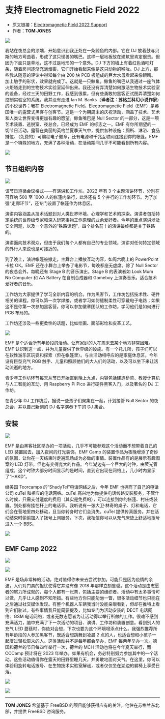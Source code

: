 # 支持 Electromagnetic Field 2022

- 原文链接：[Electromagnetic Field 2022 Support](https://freebsdfoundation.org/wp-content/uploads/2022/08/jones_trip_report.pdf)
- 作者：**TOM JONES**

![](https://github.com/user-attachments/assets/0dd1aafc-ee86-4589-9227-01d8bc28f240)


我站在夜总会的顶端，开始意识到我正处在一条鲸鱼的内部。它在 DJ 放着鼓与贝斯的地方弯曲着，形成了这只怪兽的嘴巴。这样一层地板放在建筑里肯定很贵。但因为下面只是草地，这不过是地形的一个意外。DJ 下方的墙上有着红色酒吧灯条，随着房间逐渐充满烟雾，它们开始看起来像是这只动物的喉咙。DJ 上方，那些我从随意的评论中得知每个由 200 块 PCB 板组成的巨大水母看起来像眼睛。加上触手的形状，效果就完成了。这就是一只鲸鱼。鲸鱼的嘴巴从我通过一座气体火炬塔走到的生物技术实验室延伸出来。我还没有弄清楚如何激活生物技术实验室的设备，经过三天的田野工作，我感到很累，但有些勇敢的黑客正试图弄清楚如何控制实验室的系统。我并没有走进 Ian M. Banks（**译者注：苏格兰科幻小说作家**）的小说世界；我在 Electromagnetic Field。Electromagnetic Field（EMF）是英国唯一的露营式黑客与创客节。这是一个为期周末的庆祝活动，涵盖了技术、艺术和人类让世界变得更加有趣的愿望。鲸鱼嘴巴是 Null Sector 的一部分，这是一项艺术装置、逃脱室、夜总会，已经成为 EMF 的标志之一。EMF 有你所期望的一切节日活动，露营在美丽的英格兰夏季天气中，提供各种设施：厕所、淋浴、食品摊位、（免费的）可编程电子徽章，还有电源和千兆互联网连接到你的帐篷。EMF 是一个特殊的地方，充满了各种活动，在活动期间几乎不可能看到所有内容。

![](https://github.com/user-attachments/assets/163c9aa4-c256-4343-977f-207ab52e9721)


## 节日组织内容  

![](https://github.com/user-attachments/assets/7b9d6778-c840-418e-bc82-0553cc9107db)


该节日遵循会议格式——有演讲和工作坊。2022 年有 3 个主题演讲环节，分别在可容纳 500 至 1000 人的帐篷内举行，此外还有 5 个并行的工作坊环节。为了加强“走廊环节”，还专门设置了帐篷作为休息区。

演讲内容涵盖从技术话题到对人类世界环境、心理学和艺术的探索。演讲者包括特定系统的世界级专家和深入研究事物工作原理的业余爱好者。今年的重点演讲涉及安全问题，以及一个意外的“铁路话题”，四个排名前十的演讲最终都是关于铁路的。

演讲面向技术观众，但由于我们每个人都有自己的专业领域，演讲对任何特定领域的外行人来说也是可接近的。

到了晚上，演讲帐篷被撤走，主舞台上播放互动内容，如周六晚上的 PowerPoint 卡拉 OK。EMF 还在小舞台上举办了电影节，每晚都座无虚席。除了 Null Sector 的夜总会外，每晚还有 Stage B 的音乐演出。Stage B 的表演者如 Look Mum No Computer 和 AA Battery 在自制合成器和 Gameboy 上演奏音乐。适合技术爱好者的音乐。

工作坊为大家提供了学习全新内容的机会。作为黑客节，工作坊包括技术性、硬件相关的课程。你可以第一次学焊接，或者学习如何缝制柔性可穿戴电子电路；如果这不是你第一次参加黑客营，你可以参加徽章团队的工作坊，学习他们是如何进行 PCB 布局的。

工作坊还涉及一些更柔性的话题，比如绘画、面部彩绘和皮革工艺。

![](https://github.com/user-attachments/assets/1325fd3e-54a2-475b-ab1f-1a118fb276fe)


EMF 是个适合所有年龄段的活动。让有家庭的人在周末去某个地方非常困难。EMF 认识到这一点，并为儿童提供了世界级的设施。有一个托儿所，孩子们可以在软性游乐区玩耍和探索（但在帐篷里）。与主活动相呼应的是家庭休息区，今年设有巨型充气 RGB 触手、儿童和照顾他们的大人们的活动，以及可以坐下来让活动流逝的地方。

青少年工作坊环节每天从节日开始直到晚上九点，内容包括建造桥梁、教授计算机与人工智能的互动、用 Raspberry Pi Pico 进行硬件黑客入门，以及著名的 DJ 工作坊。

在青少年 DJ 工作坊后，据说一些孩子们聚集在一起，计划接管 Null Sector 的夜总会，并以自己新创的 DJ 名字演奏下午的 DJ 集合。

## 安装  

![](https://github.com/user-attachments/assets/7d080e9d-7e3b-408c-aff8-cc911d3e1ab3)


EMF 是由黑客社区举办的一项活动，几乎不可能参观这个活动而不想带着自己的 LED 装置回去，加入夜间的灯光装饰。EMF Camp 的装置作品为夜晚增添了奇妙的氛围，让你在一天结束时走遍现场成为必做的事情。装置作品有的是展示有趣图案的 LED 灯带，但也有变得庞大的作品。今年湖边有一个巨大的时钟，由荧光管组成，这个时钟大部分时间显示的是时间，直到它出现在网络上，几小时内显示了“HAKD”。  

继美国 Toorcamps 的“ShadyTel”电话网络之后，今年 EMF 也拥有了自己的电话公司 cuTel 和相应的电话网络。cuTel 高兴地为你提供电话线路安装服务，不管什么时候，只需支付适度的费用（其实是免费的），可以连接到你的帐篷、村庄或装置。到处都有挂在杆上的电话亭。我听说有一张大卫·林奇的桌子、灯和电话，它们会在营地里四处移动，且当你转身时它们会消失。cuTel 提供传真服务，并在活动结束时偷偷加入了拨号上网服务。下次，我相信你可以从充气床垫上舒适地拨号进入一个 BBS。  

![](https://github.com/user-attachments/assets/c3830f80-6f6a-40b0-9c30-a8442b2a1728)


## EMF Camp 2022  

![](https://github.com/user-attachments/assets/668f02c8-32e7-4675-8819-e407101d4e2d)

![](https://github.com/user-attachments/assets/32a755ee-485c-4b3b-a0fd-d6db2c00e539)

EMF 是场非常棒的活动，绝对值得你未来去尝试参加。可能只是因为疫情的余波，人们对门票的担忧使得它并没有像 2018 年那样立刻售罄。这个活动是由志愿者的努力所成就的，每个人都有一张票，包括主要的组织者。活动中有太多事情可以做，几乎让人感到不知所措。有些地方你只能匆匆一瞥，很多活动细节也只能在之后通过社交媒体发现。有整个机器人车辆我当时没能亲眼看到，但却在推特上看到它们驶过。有些事情我只能简要提及，比如专门为活动安装的 DECT 电话网络、GSM 电话网络，或者无数志愿者为让活动得以举行所做的工作。很难不感到充满活力，脑中充满了下一次活动的项目、演讲、工作坊和装置创意。看到别人的充气 LED 蘑菇时，你绝对会想，下次也要为这个环境增添点什么。我强烈推荐所有年龄段的人参加黑客节，既适合想跳舞到凌晨 2 点的人，也适合想和小孩子一起度过轻松周末的人。这类活动并不是每年都会举办，EMF 每两年举办一次。德国和荷兰的节日每四年举行一次，荷兰的 MCH 活动也将在今年夏天举行，而 CCCamp 预计将在 2023 年举办。如果有机会，务必特别努力参加其中的一个活动。这些活动值得你在露天的田野里睡几天，并勇敢地面对天气。在这里，你可以体验用旋转电话拨号、在生物技术实验室解谜，或者仅仅坐在湖边的躺椅上享受日落。  

![](https://github.com/user-attachments/assets/82756639-c27d-4dfc-b4ed-8fb85d6bdff4)

![](https://github.com/user-attachments/assets/568a8ab1-bb88-4686-9b7f-fed62e09318e)

---

**TOM JONES** 希望基于 FreeBSD 的项目能够获得应有的关注。他住在苏格兰东北部，并提供 FreeBSD 咨询服务。
